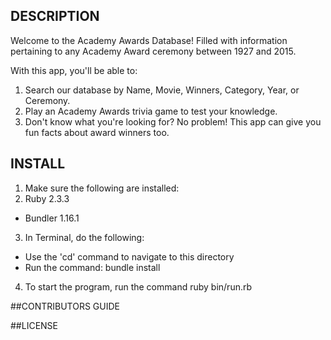 
## DESCRIPTION

Welcome to the Academy Awards Database! Filled with information pertaining to any
Academy Award ceremony between 1927 and 2015.

With this app, you'll be able to:
  1. Search our database by Name, Movie, Winners, Category, Year, or Ceremony.
  2. Play an Academy Awards trivia game to test your knowledge.
  3. Don't know what you're looking for? No problem! This app can give you fun
     facts about award winners too.



## INSTALL

1. Make sure the following are installed:
2.  Ruby 2.3.3
  * Bundler 1.16.1
3. In Terminal, do the following:
  * Use the 'cd' command to navigate to this directory
  * Run the command: bundle install
4. To start the program, run the command ruby bin/run.rb



##CONTRIBUTORS GUIDE



##LICENSE
